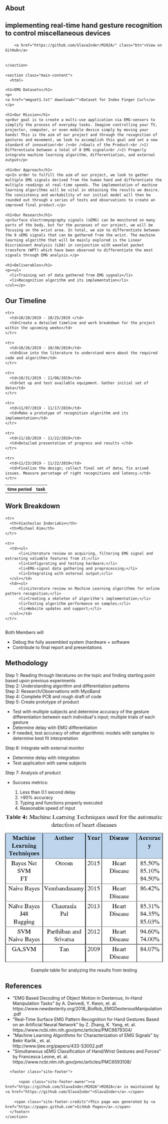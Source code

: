   <body>
    <section class="page-header">
      <h1 class="project-name">About</h1>
      <h2 class="project-tagline">implementing real-time hand gesture recognition to control miscellaneous devices</h2>
      
        <a href="https://github.com/SlavaInder/M202A/" class="btn">View on GitHub</a>
      
      
    </section>

    <section class="main-content">
      <html>
  <body>
    
    <h1>EMG Datasets</h1>
    <p>
    <a href="emgset1.txt" download="">Dataset for Index Finger Curl</a>
    </p>
    
    <h1>Our Mission</h1>
    <p>Our goal is to create a multi-use application via EMG-sensors to simplify the process of everyday tasks. Imagine controlling your TV, projector, computer, or even mobile device simply by moving your hands! This is the aim of our project and through the recognition of gestures and movement, we look to accomplish this goal and set a new standard of innovation!<br /><br />Goals of the Product:<br />1) Differentiate between a total of 8 EMG signals<br />2) Properly integrate machine learning algorithm, differentiation, and external output</p>

    <h1>Our Approach</h1>
    <p>In order to fulfill the aim of our project, we look to gather multiple EMG signals derived from the human hand and differentiate the multiple readings at real-time speeds. The implementation of machine learning algorithms will be vital in obtaining the results we desire. The consistency and workability of our initial model will then be rounded out through a series of tests and observations to create an improved final product.</p>
    
    <h1>Our Research</h1>
    <p>Surface electromyography signals (sEMG) can be monitored on many parts of the body, but for the purposes of our project, we will be focusing on the wrist area. In total, we aim to differentiate between the 8 sEMG signals that can be gathered from the wrist. The machine learning algorithm that will be mainly explored is the Linear Discriminant Analysis (LDA) in conjunction with wavelet packet transform (WPT) which have been observed to differentiate the most signals through EMG analysis.</p>

    <h1>Deliverables</h1>
    <p><ul>
      <li>Training set of data gathered from EMG sygnals</li>
      <li>Recognition algorithm and its implementation</li>
    </ul></p>

  <h1>Our Timeline</h1>
  <table>
    <tr>
      <th>time period</th>
      <th>task</th>
    </tr>
    
    <tr>
      <td>10/20/2019 - 10/25/2019 </td>
      <td>Create a detailed timeline and work breakdown for the project within the upcoming weeks</td>
    </tr>
  
    <tr>
      <td>10/26/2019 - 10/30/2019</td>
      <td>Dive into the literature to understand more about the required code and algorithm</td>
    </tr>
    
    <tr>
      <td>10/31/2019 - 11/06/2019</td>
      <td>Set up and test available equipment. Gather initial set of data</td>
    </tr>
    
    <tr>
      <td>11/07/2019 - 11/17/2019</td>
      <td>Make a prototype of recognition algorithm and its implementation</td>
    </tr>
    
    <tr>
      <td>11/18/2019 - 11/22/2019</td>
      <td>Detailed presentation of progress and results </td>
    </tr>
    
    <tr>
      <td>11/23/2019 - 11/22/2019</td>
      <td>Finalize the design; collect final set of data; fix arised issues. Measure percetage of right recognitions and latency.</td>
    </tr>
  </table>
 
 
  <h1>Work Breakdown</h1>
  <table>
  
    <tr>
      <th>Viacheslav Inderiakin</th>
      <th>Michael Kim</th>
    </tr>
  
    <tr>
      <td><ul>
          <li>Literature review on acquiring, filtering EMG signal and extracting valuable features from it;</li>
          <li>Configurating and testing hardware;</li>
          <li>EMG-signal data gathering and preprocessing;</li>
          <li>Integrating with external output;</li>
      </ul></td>
      <td><ul>
          <li>Literature review on Machine Learning algorithms for online pattern recognition;</li>
          <li>Creating a skeleton of algorithm's implementation;</li>
          <li>Testing algorithm performance on samples;</li>
          <li>Website updates and support;</li>
      </ul></td>
    </tr>
  </table>  
    
<p>Both Members will</p>
<ul>
  <li>Debug the fully assembled system (hardware + software</li>
  <li>Contribute to final report and presentations</li>
</ul>
      
  
  <h1>Methodology</h1>
  <p>Step 1: Reading through literatures on the topic and finding starting point based upon previous experiments
    <br />Step 2: Understanding algorithm and differentiation patterns
    <br />Step 3: Research/Observations with MyoBand<br />Step 4: Complete PCB and rough draft of code
    <br />Step 5: Create prototype of product
    <ul>
      <li>Test with multiple subjects and determine accuracy of the gesture differentiation between each individual's input; multiple trials of each gesture</li>
      <li>Determine delay with EMG differentiation</li>
      <li>If needed, test accuracy of other algorithmic models with samples to determine best fit interpretation</li>
    </ul>
    Step 6: Integrate with external monitor
    <ul>
      <li>Determine delay with integration</li>
      <li>Test application with same subjects</li>
    </ul>
    Step 7: Analysis of product
    <ul>
      <li>Success metrics:</li>
      <ol>
        <li>Less than 0.1 second delay</li>
        <li>&gt;90% accuracy</li>
        <li>Typing and functions properly executed</li>
        <li>Reasonable speed of input</li>
      </ol>
    </ul>
  </p>
  
  <center><img src="ExampleTable1.png" alt="Example Table" /></center><p><center>Example table for analyzing the results from testing</center></p>
        
  <h1>References</h1>
  <p><ul>
    <li>"EMG Based Decoding of Object Motion in Dexterous, In-Hand Manipulation Tasks" by A. Dwivedi, Y. Kwon, et. al. 
      <br />https://www.newdexterity.org/2018_BioRob_EMGDexterousManipulation.pdf</li>
    <li>"Real-Time Surface EMG Pattern Recognition for Hand Gestures Based on an Artificial Neural Network" by Z.  Zhang, K. Yang, et. al.
      <br />https://www.ncbi.nlm.nih.gov/pmc/articles/PMC6679304/</li>
    <li>"Machine Learning Algorithms for Characterization of EMG Signals" by Bekir Karlik , et. al.
      <br />http://www.ijiee.org/papers/433-S3002.pdf</li>
    <li>"Simultaneous sEMG Classification of Hand/Wrist Gestures and Forces" by Francesca Leone, et. al.
      <br />https://www.ncbi.nlm.nih.gov/pmc/articles/PMC6593108/</li>
  </ul></p>
  
  </body>
</html>


      <footer class="site-footer">
        
          <span class="site-footer-owner"><a href="https://github.com/SlavaInder/M202A">M202A</a> is maintained by <a href="https://github.com/SlavaInder">SlavaInder</a>.</span>
        
        <span class="site-footer-credits">This page was generated by <a href="https://pages.github.com">GitHub Pages</a>.</span>
      </footer>
    </section>

    
  </body>
</html>
